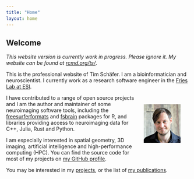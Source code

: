 ```yaml
---
title: "Home"
layout: home
---
```


## Welcome

*This website version is currently work in progress. Please ignore it. My website can be found at [rcmd.org/ts/](https://rcmd.org/ts/)*.

This is the professional website of Tim Schäfer. I am a bioinformatician and neuroscientist. I currently work as a research software engineer in the [Fries Lab at ESI](https://www.esi-frankfurt.de/people/pascalfries/).

<img style="float: right; padding: 5%; " src="assets/img/ts.jpg" alt="Tim Schäfer" width="20%">

I have contributed to a range of open source projects and I am the author and maintainer of some neuroimaging software tools, including the [freesurferformats](https://github.com/dfsp-spirit/freesurferformats) and [fsbrain](https://github.com/dfsp-spirit/fsbrain) packages for R, and libraries providing access to neuroimaging data for C++, Julia, Rust and Python.

I am especially interested in spatial geometry, 3D imaging, artificial intelligence and high-performance computing (HPC). You can find the source code for most of my projects on [my GitHub profile](https://github.com/dfsp-spirit).

You may be interested in my [projects](./projects), or the list of [my publications](./publications).
